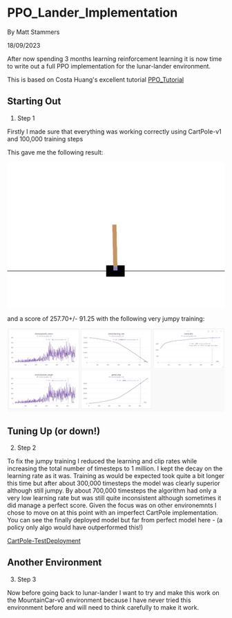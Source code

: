 # PPO_Lander_Implementation

By Matt Stammers

18/09/2023

After now spending 3 months learning reinforcement learning it is now time to write out a full PPO implementation for the lunar-lander environment. 

This is based on Costa Huang's excellent tutorial [PPO_Tutorial](youtube.com/watch?v=MEt6rrxH8W4)

## Starting Out
1. Step 1

Firstly I made sure that everything was working correctly using CartPole-v1 and 100,000 training steps

This gave me the following result:

![CartPole](https://github.com/MattStammers/PPO_Lander_Implementation/blob/main/video/CartPole-v1-run1.gif)

and a score of 257.70+/- 91.25 with the following very jumpy training:

![Training](https://github.com/MattStammers/PPO_Lander_Implementation/blob/main/images/CartPole-v1.JPG)

## Tuning Up (or down!)
2. Step 2

To fix the jumpy training I reduced the learning and clip rates while increasing the total number of timesteps to 1 million. I kept the decay on the learning rate as it was. Training as would be expected took quite a bit longer this time but after about 300,000 timesteps the model was clearly superior although still jumpy. By about 700,000 timesteps the algorithm had only a very low learning rate but was still quite inconsistent although sometimes it did manage a perfect score. Given the focus was on other environemnts I chose to move on at this point with an imperfect CartPole implementation. You can see the finally deployed model but far from perfect model here - (a policy only algo would have outperformed this!)

[CartPole-TestDeployment](huggingface.co/MattStammers/ppo-Cartpole-v1-fullcoded)

## Another Environment
3. Step 3

Now before going back to lunar-lander I want to try and make this work on the MountainCar-v0 environment because I have never tried this environment before and will need to think carefully to make it work.
